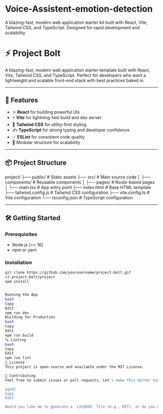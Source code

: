 # Voice-Assistent-emotion-detection
A blazing-fast, modern web application starter kit built with React, Vite, Tailwind CSS, and TypeScript. Designed for rapid development and scalability. 
# ⚡ Project Bolt

A blazing-fast, modern web application starter template built with React, Vite, Tailwind CSS, and TypeScript. Perfect for developers who want a lightweight and scalable front-end stack with best practices baked in.

---

## 🚀 Features

- ⚛️ **React** for building powerful UIs
- ⚡ **Vite** for lightning-fast build and dev server
- 🎨 **Tailwind CSS** for utility-first styling
- ✍️ **TypeScript** for strong typing and developer confidence
- ✅ **ESLint** for consistent code quality
- 🧩 Modular structure for scalability

---

## 📦 Project Structure

project/
├── public/ # Static assets
├── src/ # Main source code
│ ├── components/ # Reusable components
│ ├── pages/ # Route-based pages
│ └── main.tsx # App entry point
├── index.html # Base HTML template
├── tailwind.config.js # Tailwind CSS configuration
├── vite.config.ts # Vite configuration
└── tsconfig.json # TypeScript configuration


---

## 🛠️ Getting Started

### Prerequisites

- Node.js (>= 16)
- npm or yarn

### Installation

```bash
git clone https://github.com/yourusername/project-bolt.git
cd project-bolt/project
npm install


Running the App
bash
Copy
Edit
npm run dev
Building for Production
bash
Copy
Edit
npm run build
🔍 Linting
bash
Copy
Edit
npm run lint
📄 License
This project is open-source and available under the MIT License.

🙌 Contributing
Feel free to submit issues or pull requests. Let's make this better together!

pgsql
Copy
Edit

Would you like me to generate a `LICENSE` file (e.g., MIT), or do you want this README added dire
